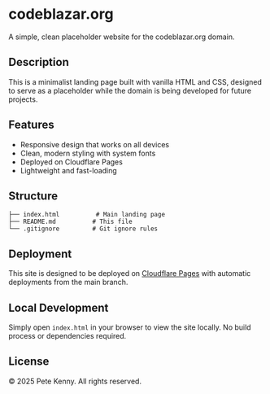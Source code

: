 # codeblazar.org

A simple, clean placeholder website for the codeblazar.org domain.

## Description

This is a minimalist landing page built with vanilla HTML and CSS, designed to serve as a placeholder while the domain is being developed for future projects.

## Features

- Responsive design that works on all devices
- Clean, modern styling with system fonts
- Deployed on Cloudflare Pages
- Lightweight and fast-loading

## Structure

```
├── index.html          # Main landing page
├── README.md          # This file
└── .gitignore         # Git ignore rules
```

## Deployment

This site is designed to be deployed on [Cloudflare Pages](https://pages.cloudflare.com) with automatic deployments from the main branch.

## Local Development

Simply open `index.html` in your browser to view the site locally. No build process or dependencies required.

## License

© 2025 Pete Kenny. All rights reserved.
